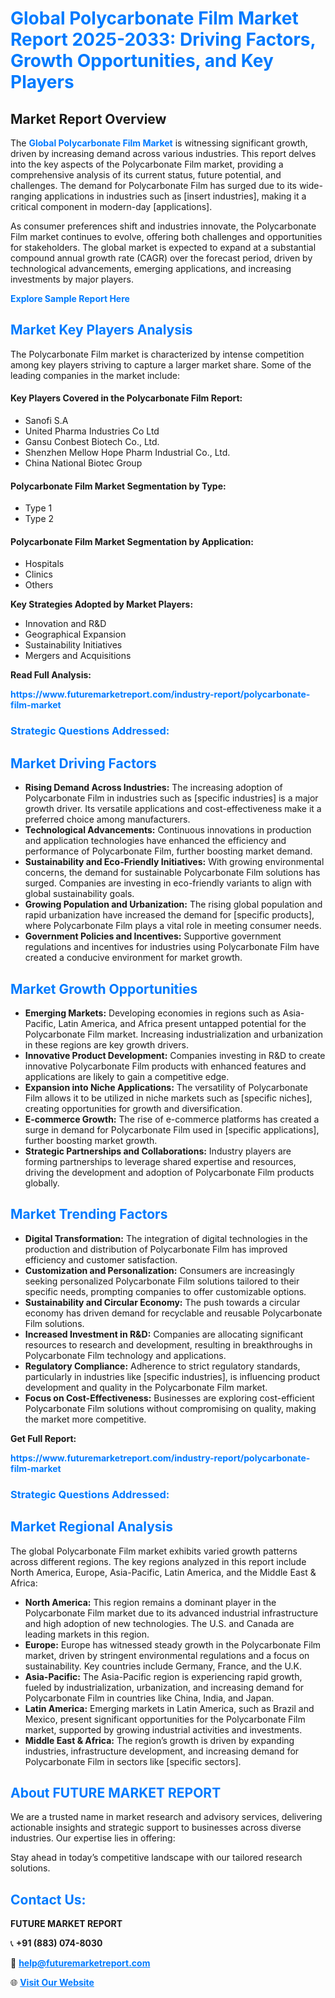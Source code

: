 <h1 style="color: #007BFF;">Global Polycarbonate Film Market Report 2025-2033: Driving Factors, Growth Opportunities, and Key Players</h1>

<section id="overview">
<h2>Market Report Overview</h2>
<p>The <a href="https://www.futuremarketreport.com/industry-report/polycarbonate-film-market" style="color: #007BFF; text-decoration: none;"><strong>Global Polycarbonate Film Market</strong></a> is witnessing significant growth, driven by increasing demand across various industries. This report delves into the key aspects of the Polycarbonate Film market, providing a comprehensive analysis of its current status, future potential, and challenges. The demand for Polycarbonate Film has surged due to its wide-ranging applications in industries such as [insert industries], making it a critical component in modern-day [applications].</p>
<p>As consumer preferences shift and industries innovate, the Polycarbonate Film market continues to evolve, offering both challenges and opportunities for stakeholders. The global market is expected to expand at a substantial compound annual growth rate (CAGR) over the forecast period, driven by technological advancements, emerging applications, and increasing investments by major players.</p>
</section>

<section id="overview">
<p><a href="https://www.futuremarketreport.com/request-sample/reportId=35423" style="color: #007BFF; text-decoration: none;"><strong>Explore Sample Report Here</strong></a></p>
</section>

<section id="key-players">
<h2 style="color: #007BFF;">Market Key Players Analysis</h2>
<p>The Polycarbonate Film market is characterized by intense competition among key players striving to capture a larger market share. Some of the leading companies in the market include:</p>
<h4>Key Players Covered in the Polycarbonate Film Report:</h4>
<ul><li>Sanofi S.A</li><li>United Pharma Industries Co Ltd</li><li>Gansu Conbest Biotech Co., Ltd.</li><li>Shenzhen Mellow Hope Pharm Industrial Co., Ltd.</li><li>China National Biotec Group</li></ul>
<h4>Polycarbonate Film Market Segmentation by Type:</h4>
<ul><li>Type 1</li><li>Type 2</li></ul>

<h4>Polycarbonate Film Market Segmentation by Application:</h4>
<ul><li>Hospitals</li><li>Clinics</li><li>Others</li></ul>
<p><strong>Key Strategies Adopted by Market Players:</strong></p>
<ul>
<li>Innovation and R&D</li>
<li>Geographical Expansion</li>
<li>Sustainability Initiatives</li>
<li>Mergers and Acquisitions</li>
</ul>
</section>

<section>
<p><strong>Read Full Analysis: </strong></p><a href="https://www.futuremarketreport.com/industry-report/polycarbonate-film-market" style="color: #007BFF; text-decoration: none;"><strong>https://www.futuremarketreport.com/industry-report/polycarbonate-film-market</strong></a>
<h3 style="color: #007BFF;">Strategic Questions Addressed:</h3>
</section>

<section id="driving-factors">
<h2 style="color: #007BFF;">Market Driving Factors</h2>
<ul>
<li><strong>Rising Demand Across Industries:</strong> The increasing adoption of Polycarbonate Film in industries such as [specific industries] is a major growth driver. Its versatile applications and cost-effectiveness make it a preferred choice among manufacturers.</li>
<li><strong>Technological Advancements:</strong> Continuous innovations in production and application technologies have enhanced the efficiency and performance of Polycarbonate Film, further boosting market demand.</li>
<li><strong>Sustainability and Eco-Friendly Initiatives:</strong> With growing environmental concerns, the demand for sustainable Polycarbonate Film solutions has surged. Companies are investing in eco-friendly variants to align with global sustainability goals.</li>
<li><strong>Growing Population and Urbanization:</strong> The rising global population and rapid urbanization have increased the demand for [specific products], where Polycarbonate Film plays a vital role in meeting consumer needs.</li>
<li><strong>Government Policies and Incentives:</strong> Supportive government regulations and incentives for industries using Polycarbonate Film have created a conducive environment for market growth.</li>
</ul>
</section>

<section id="growth-opportunities">
<h2 style="color: #007BFF;">Market Growth Opportunities</h2>
<ul>
<li><strong>Emerging Markets:</strong> Developing economies in regions such as Asia-Pacific, Latin America, and Africa present untapped potential for the Polycarbonate Film market. Increasing industrialization and urbanization in these regions are key growth drivers.</li>
<li><strong>Innovative Product Development:</strong> Companies investing in R&D to create innovative Polycarbonate Film products with enhanced features and applications are likely to gain a competitive edge.</li>
<li><strong>Expansion into Niche Applications:</strong> The versatility of Polycarbonate Film allows it to be utilized in niche markets such as [specific niches], creating opportunities for growth and diversification.</li>
<li><strong>E-commerce Growth:</strong> The rise of e-commerce platforms has created a surge in demand for Polycarbonate Film used in [specific applications], further boosting market growth.</li>
<li><strong>Strategic Partnerships and Collaborations:</strong> Industry players are forming partnerships to leverage shared expertise and resources, driving the development and adoption of Polycarbonate Film products globally.</li>
</ul>
</section>

<section id="trending-factors">
<h2 style="color: #007BFF;">Market Trending Factors</h2>
<ul>
<li><strong>Digital Transformation:</strong> The integration of digital technologies in the production and distribution of Polycarbonate Film has improved efficiency and customer satisfaction.</li>
<li><strong>Customization and Personalization:</strong> Consumers are increasingly seeking personalized Polycarbonate Film solutions tailored to their specific needs, prompting companies to offer customizable options.</li>
<li><strong>Sustainability and Circular Economy:</strong> The push towards a circular economy has driven demand for recyclable and reusable Polycarbonate Film solutions.</li>
<li><strong>Increased Investment in R&D:</strong> Companies are allocating significant resources to research and development, resulting in breakthroughs in Polycarbonate Film technology and applications.</li>
<li><strong>Regulatory Compliance:</strong> Adherence to strict regulatory standards, particularly in industries like [specific industries], is influencing product development and quality in the Polycarbonate Film market.</li>
<li><strong>Focus on Cost-Effectiveness:</strong> Businesses are exploring cost-efficient Polycarbonate Film solutions without compromising on quality, making the market more competitive.</li>
</ul>
</section>

<section>
<p><strong>Get Full Report: </strong></p><a href="https://www.futuremarketreport.com/industry-report/polycarbonate-film-market" style="color: #007BFF; text-decoration: none;"><strong>https://www.futuremarketreport.com/industry-report/polycarbonate-film-market</strong></a>
<h3 style="color: #007BFF;">Strategic Questions Addressed:</h3>
</section>


<section id="regional-analysis">
<h2 style="color: #007BFF;">Market Regional Analysis</h2>
<p>The global Polycarbonate Film market exhibits varied growth patterns across different regions. The key regions analyzed in this report include North America, Europe, Asia-Pacific, Latin America, and the Middle East & Africa:</p>
<ul>
<li><strong>North America:</strong> This region remains a dominant player in the Polycarbonate Film market due to its advanced industrial infrastructure and high adoption of new technologies. The U.S. and Canada are leading markets in this region.</li>
<li><strong>Europe:</strong> Europe has witnessed steady growth in the Polycarbonate Film market, driven by stringent environmental regulations and a focus on sustainability. Key countries include Germany, France, and the U.K.</li>
<li><strong>Asia-Pacific:</strong> The Asia-Pacific region is experiencing rapid growth, fueled by industrialization, urbanization, and increasing demand for Polycarbonate Film in countries like China, India, and Japan.</li>
<li><strong>Latin America:</strong> Emerging markets in Latin America, such as Brazil and Mexico, present significant opportunities for the Polycarbonate Film market, supported by growing industrial activities and investments.</li>
<li><strong>Middle East & Africa:</strong> The region’s growth is driven by expanding industries, infrastructure development, and increasing demand for Polycarbonate Film in sectors like [specific sectors].</li>
</ul>
</section>

<footer>
<h2 style="color: #007BFF;">About FUTURE MARKET REPORT</h2>
<p>We are a trusted name in market research and advisory services, delivering actionable insights and strategic support to businesses across diverse industries. Our expertise lies in offering:</p>

<p>Stay ahead in today’s competitive landscape with our tailored research solutions.</p>

<h2 style="color: #007BFF;">Contact Us:</h2>
<p><strong>FUTURE MARKET REPORT</strong></p>
<p>📞 <strong>+91 (883) 074-8030</strong></p>
<p>📧 <strong><a href="mailto:help@futuremarketreport.com" style="color: #007BFF;">help@futuremarketreport.com</a></strong></p>
<p>🌐 <strong><a href="https://www.futuremarketreport.com/" style="color: #007BFF;">Visit Our Website</a></strong></p>
</footer>